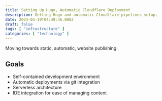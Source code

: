 ```yaml
---
title: Setting Up Hugo, Automatic Cloudflare Deployment
description: Getting Hugo and automatic Cloudflare pipelines setup.
date: 2024-05-19T04:49:46.000Z
draft: false
tags: [ "infrastructure" ]
categories: [ "technology" ]
---
```


Moving towards static, automatic, website publishing.

## Goals

 - Self-contained development environment
 - Automatic deployments via git integration
 - Serverless architecture
 - IDE integration for ease of managing content